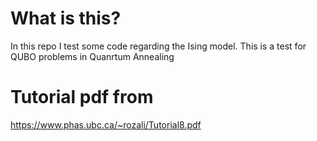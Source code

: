 # What is this?
In this repo I test some code regarding the Ising model.
This is a test for QUBO problems in Quanrtum Annealing

# Tutorial pdf from
https://www.phas.ubc.ca/~rozali/Tutorial8.pdf
